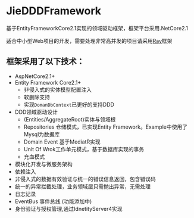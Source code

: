 # JieDDDFramework
 基于EntityFrameworkCore2.1实现的领域驱动框架，框架平台采用.NetCore2.1 

 适合中小型Web项目的开发，需要处理非常高并发的项目请采用[Ray](https://github.com/feijie999/Ray)框架

## 框架采用了以下技术：

* AspNetCore2.1+
* Entity Framework Core2.1+
  * 非侵入式的实体模型配置注入
  * 软删除支持
  * 实现`DomanDbContext`已更好的支持DDD
* DDD领域驱动设计
  * (Entities/AggregateRoot)实体与领域根
  * Repositories 仓储模式，已实现Entity Framework。Example中使用了Mysql为数据库
  * Domain Event 基于MediatR实现
  * Unit Of Wrok工作单元模式，基于数据库实现的事务
  * 充血模式
* 模块化开发与微服务架构
* 依赖注入
* 非侵入式的数据有效验证与统一的错误信息返回，包含错误码
* 统一的异常拦截处理，业务领域层只需抛出异常，无需处理
* 日志记录
* EventBus 事件总线 (功能添加中)
* 身份验证与授权管理,通过IdnetityServer4实现
